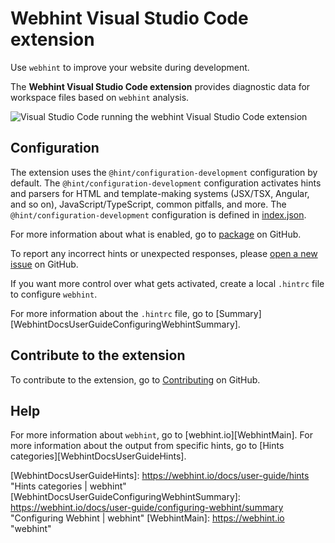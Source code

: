 # Webhint Visual Studio Code extension

Use `webhint` to improve your website during development.

The **Webhint Visual Studio Code extension** provides diagnostic data for
workspace files based on `webhint` analysis.

![Visual Studio Code running the webhint Visual Studio Code
extension][ImageVisualStudioCodeRunningWebhintExtension]

## Configuration

The extension uses the `@hint/configuration-development` configuration by
default.  The `@hint/configuration-development` configuration activates hints
and parsers for HTML and template-making systems \(JSX/TSX, Angular, and so
on\), JavaScript/TypeScript, common pitfalls, and more.  The
`@hint/configuration-development` configuration is defined in
[index.json][GithubWebhintioHintPackagesConfigurationDevelopmentIndexJson].

For more information about what is enabled, go to
[package][GithubWebhintioHintPackagesExtensionVscode] on GitHub.

To report any incorrect hints or unexpected responses, please [open a new
issue][GithubWebhintioHintIssuesNewTemplate] on GitHub.

If you want more control over what gets activated, create a local `.hintrc` file
to configure `webhint`.

For more information about the `.hintrc` file, go to
[Summary][WebhintDocsUserGuideConfiguringWebhintSummary].

## Contribute to the extension

To contribute to the extension, go to
[Contributing][GithubWebhintioHintPackagesExtensionVscodeContributing] on
GitHub.

## Help

For more information about `webhint`, go to [webhint.io][WebhintMain].  For more
information about the output from specific hints, go to [Hints
categories][WebhintDocsUserGuideHints].

<!-- image links -->

[ImageVisualStudioCodeRunningWebhintExtension]:
https://user-images.githubusercontent.com/606594/69293022-71d89d00-0bbc-11ea-96ef-f90daa4b1374.gif
"Visual Studio Code running the webhint extension"

<!-- links -->

[GithubWebhintioHintIssuesNewTemplate]:
https://github.com/webhintio/hint/issues/new?labels=type%3Abug&template=1-bug-report.md&title=%5BBug%5D+Bug+description
"New Issue - webhintio/hint | GitHub"
[GithubWebhintioHintPackagesConfigurationDevelopmentIndexJson]:
https://github.com/webhintio/hint/blob/main/packages/configuration-development/index.json
"index.json - webhintio/hint | GitHub"
[GithubWebhintioHintPackagesExtensionVscodeContributing]:
https://github.com/webhintio/hint/blob/main/packages/extension-vscode/CONTRIBUTING.md
"Contributing - webhintio/hint | GitHub"
[GithubWebhintioHintPackagesExtensionVscode]:
https://github.com/webhintio/hint/blob/main/packages/extension-vscode "Webhint
Visual Studio Code extension - webhintio/hint | GitHub"

[WebhintDocsUserGuideHints]: https://webhint.io/docs/user-guide/hints "Hints
categories | webhint" [WebhintDocsUserGuideConfiguringWebhintSummary]:
https://webhint.io/docs/user-guide/configuring-webhint/summary "Configuring
Webhint | webhint" [WebhintMain]: https://webhint.io "webhint"
